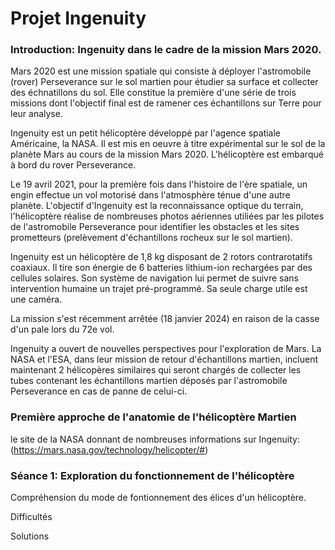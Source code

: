 # Projet Ingenuity 

### Introduction: Ingenuity dans le cadre de la mission Mars 2020. 

Mars 2020 est une mission spatiale qui consiste à déployer l'astromobile (rover) Perseverance sur le sol martien pour étudier sa surface et collecter des échnatillons du sol. Elle constitue la première d'une série de trois missions dont l'objectif final est de ramener ces échantillons sur Terre pour leur analyse. 

Ingenuity est un petit hélicoptère développé par l'agence spatiale Américaine, la NASA. Il est mis en oeuvre à titre expérimental sur le sol de la planète Mars au cours de la mission Mars 2020.
L'hélicoptère est embarqué à bord du rover Perseverance. 

Le 19 avril 2021, pour la première fois dans l'histoire de l'ère spatiale, un engin effectue un vol motorisé dans l'atmosphère ténue d'une autre planète. L'objectif d'Ingenuity est la reconnaissance optique du terrain, l'hélicoptère réalise de nombreuses photos aériennes utiliées par les pilotes de l'astromobile Perseverance pour identifier les obstacles et les sites prometteurs (prelèvement d'échantillons rocheux sur le sol martien). 

Ingenuity est un hélicoptère de 1,8 kg disposant de 2 rotors contrarotatifs coaxiaux. Il tire son énergie de 6 batteries lithium-ion rechargées par des cellules solaires. Son système de navigation lui permet de suivre sans intervention humaine un trajet pré-programmé. Sa seule charge utile est une caméra. 

La mission s'est récemment arrêtée (18 janvier 2024) en raison de la casse d'un pale lors du 72e vol. 

Ingenuity a ouvert de nouvelles perspectives pour l'exploration de Mars. La NASA et l'ESA, dans leur mission de retour d'échantillons martien, incluent maintenant 2 hélicopères similaires qui seront chargés de collecter les tubes contenant les échantillons martien déposés par l'astromobile Perseverance en cas de panne de celui-ci. 


### Première approche de l'anatomie de l'hélicoptère Martien

le site de la NASA donnant de nombreuses informations sur Ingenuity: (https://mars.nasa.gov/technology/helicopter/#)



### Séance 1: Exploration du fonctionnement de l'hélicoptère

Compréhension du mode de fontionnement des élices d'un hélicoptère. 

Difficultés 

Solutions



